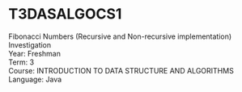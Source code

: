 # T3DASALGOCS1
Fibonacci Numbers (Recursive and Non-recursive implementation) Investigation<br/>
Year: Freshman<br/>
Term: 3<br/>
Course: INTRODUCTION TO DATA STRUCTURE AND ALGORITHMS<br/>
Language: Java